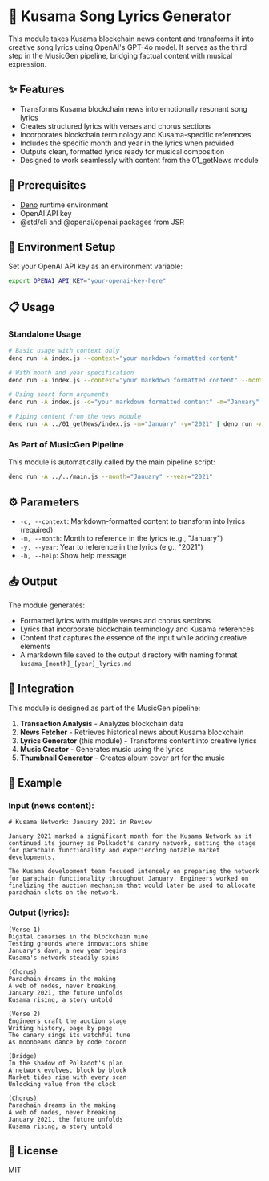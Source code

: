 # 🎵 Kusama Song Lyrics Generator

This module takes Kusama blockchain news content and transforms it into creative song lyrics using OpenAI's GPT-4o model. It serves as the third step in the MusicGen pipeline, bridging factual content with musical expression.

## ✨ Features

- Transforms Kusama blockchain news into emotionally resonant song lyrics
- Creates structured lyrics with verses and chorus sections
- Incorporates blockchain terminology and Kusama-specific references
- Includes the specific month and year in the lyrics when provided
- Outputs clean, formatted lyrics ready for musical composition
- Designed to work seamlessly with content from the 01_getNews module

## 🔧 Prerequisites

- [Deno](https://deno.land/) runtime environment
- OpenAI API key
- @std/cli and @openai/openai packages from JSR

## 🔑 Environment Setup

Set your OpenAI API key as an environment variable:

```bash
export OPENAI_API_KEY="your-openai-key-here"
```

## 📋 Usage

### Standalone Usage

```bash
# Basic usage with context only
deno run -A index.js --context="your markdown formatted content"

# With month and year specification
deno run -A index.js --context="your markdown formatted content" --month="January" --year="2021"

# Using short form arguments
deno run -A index.js -c="your markdown formatted content" -m="January" -y="2021"

# Piping content from the news module
deno run -A ../01_getNews/index.js -m="January" -y="2021" | deno run -A index.js --context="$(cat)" --month="January" --year="2021"
```

### As Part of MusicGen Pipeline

This module is automatically called by the main pipeline script:

```bash
deno run -A ../../main.js --month="January" --year="2021"
```

## ⚙️ Parameters

- `-c, --context`: Markdown-formatted content to transform into lyrics (required)
- `-m, --month`: Month to reference in the lyrics (e.g., "January")
- `-y, --year`: Year to reference in the lyrics (e.g., "2021")
- `-h, --help`: Show help message

## 📤 Output

The module generates:
- Formatted lyrics with multiple verses and chorus sections
- Lyrics that incorporate blockchain terminology and Kusama references
- Content that captures the essence of the input while adding creative elements
- A markdown file saved to the output directory with naming format `kusama_[month]_[year]_lyrics.md`

## 🔄 Integration

This module is designed as part of the MusicGen pipeline:

1. **Transaction Analysis** - Analyzes blockchain data
2. **News Fetcher** - Retrieves historical news about Kusama blockchain
3. **Lyrics Generator** (this module) - Transforms content into creative lyrics
4. **Music Creator** - Generates music using the lyrics
5. **Thumbnail Generator** - Creates album cover art for the music

## 📝 Example

### Input (news content):
```
# Kusama Network: January 2021 in Review

January 2021 marked a significant month for the Kusama Network as it continued its journey as Polkadot's canary network, setting the stage for parachain functionality and experiencing notable market developments.

The Kusama development team focused intensely on preparing the network for parachain functionality throughout January. Engineers worked on finalizing the auction mechanism that would later be used to allocate parachain slots on the network.
```

### Output (lyrics):
```
(Verse 1)
Digital canaries in the blockchain mine
Testing grounds where innovations shine
January's dawn, a new year begins
Kusama's network steadily spins

(Chorus)
Parachain dreams in the making
A web of nodes, never breaking
January 2021, the future unfolds
Kusama rising, a story untold

(Verse 2)
Engineers craft the auction stage
Writing history, page by page
The canary sings its watchful tune
As moonbeams dance by code cocoon

(Bridge)
In the shadow of Polkadot's plan
A network evolves, block by block
Market tides rise with every scan
Unlocking value from the clock

(Chorus)
Parachain dreams in the making
A web of nodes, never breaking
January 2021, the future unfolds
Kusama rising, a story untold
```

## 📄 License

MIT